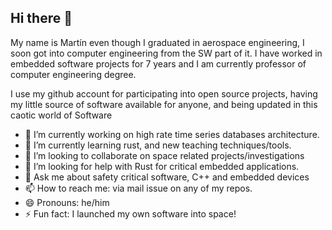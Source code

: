 ## Hi there 👋

My name is Martín even though I graduated in aerospace engineering, I soon got into computer engineering from the SW part of it. I have worked in embedded software projects for 7 years and I am currently professor of computer engineering degree.

I use my github account for participating into open source projects, having my little source of software available for anyone,  and being updated in this caotic world of Software

- 🔭 I’m currently working on high rate time series databases architecture.
- 🌱 I’m currently learning rust, and new teaching techniques/tools.
- 👯 I’m looking to collaborate on space related projects/investigations
- 🤔 I’m looking for help with Rust for critical embedded applications.
- 💬 Ask me about safety critical software, C++ and embedded devices
- 📫 How to reach me: via mail issue on any of my repos.
- 😄 Pronouns: he/him
- ⚡ Fun fact: I launched my own software into space!


